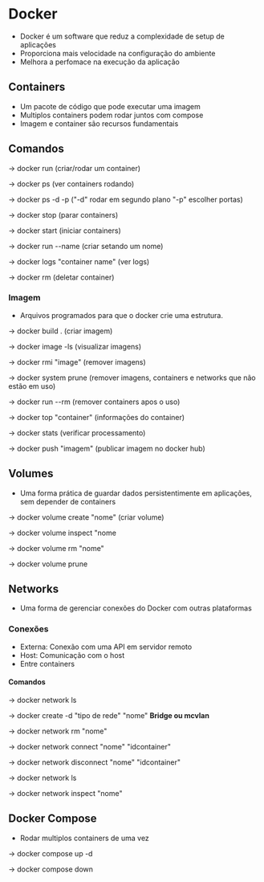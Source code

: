 # Docker

- Docker é um software que reduz a complexidade de setup de aplicações
- Proporciona mais velocidade na configuração do ambiente
- Melhora a perfomace na execução da aplicação 

## Containers

- Um pacote de código que pode executar uma imagem
- Multiplos containers podem rodar juntos com compose
- Imagem e container são recursos fundamentais

## Comandos

-> docker run       (criar/rodar um container)

-> docker ps        (ver containers rodando)

-> docker ps -d -p          ("-d" rodar em segundo plano "-p" escolher portas)

-> docker stop      (parar containers)

-> docker start     (iniciar containers)

-> docker run --name        (criar setando um nome)

-> docker logs "container name"     (ver logs)

-> docker rm        (deletar container)


### Imagem

- Arquivos programados para que o docker crie uma estrutura.

-> docker build .       (criar imagem)

-> docker image -ls     (visualizar imagens)

-> docker rmi   "image"     (remover imagens)

-> docker system prune      (remover imagens, containers e networks que não estão em uso)

-> docker run --rm         (remover containers apos o uso)

-> docker top "container"       (informações do container)

-> docker stats      (verificar processamento)

-> docker push "imagem"     (publicar imagem no docker hub)

## Volumes

- Uma forma prática de guardar dados persistentimente em aplicações, sem depender de containers

-> docker volume create "nome"      (criar volume)

-> docker volume inspect "nome

-> docker volume rm "nome"

-> docker volume prune

## Networks

- Uma forma de gerenciar conexões do Docker com outras plataformas

### Conexões

- Externa: Conexão com uma API em servidor remoto
- Host: Comunicação com o host
- Entre containers 

#### Comandos 

-> docker network ls

-> docker create -d "tipo de rede" "nome"   **Bridge ou mcvlan**

-> docker network rm "nome"

-> docker network connect "nome" "idcontainer"

-> docker network disconnect "nome" "idcontainer"

-> docker network ls

-> docker network inspect "nome"

## Docker Compose

- Rodar multiplos containers de uma vez

-> docker compose up -d 

-> docker compose down

